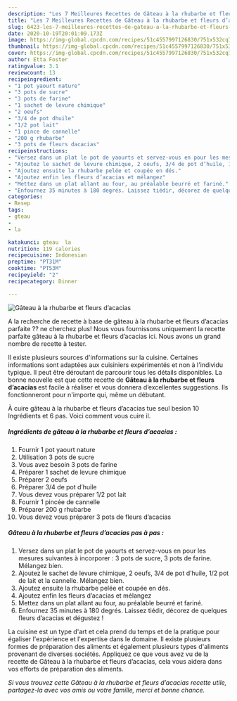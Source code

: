 ```yaml
---
description: "Les 7 Meilleures Recettes de Gâteau à la rhubarbe et fleurs d’acacias"
title: "Les 7 Meilleures Recettes de Gâteau à la rhubarbe et fleurs d’acacias"
slug: 6423-les-7-meilleures-recettes-de-gateau-a-la-rhubarbe-et-fleurs-dacacias
date: 2020-10-19T20:01:09.173Z
image: https://img-global.cpcdn.com/recipes/51c4557997126830/751x532cq70/gateau-a-la-rhubarbe-et-fleurs-dacacias-photo-principale-de-la-recette.jpg
thumbnail: https://img-global.cpcdn.com/recipes/51c4557997126830/751x532cq70/gateau-a-la-rhubarbe-et-fleurs-dacacias-photo-principale-de-la-recette.jpg
cover: https://img-global.cpcdn.com/recipes/51c4557997126830/751x532cq70/gateau-a-la-rhubarbe-et-fleurs-dacacias-photo-principale-de-la-recette.jpg
author: Etta Foster
ratingvalue: 3.1
reviewcount: 13
recipeingredient:
- "1 pot yaourt nature"
- "3 pots de sucre"
- "3 pots de farine"
- "1 sachet de levure chimique"
- "2 oeufs"
- "3/4 de pot dhuile"
- "1/2 pot lait"
- "1 pince de cannelle"
- "200 g rhubarbe"
- "3 pots de fleurs dacacias"
recipeinstructions:
- "Versez dans un plat le pot de yaourts et servez-vous en pour les mesures suivantes à incorporer : 3 pots de sucre, 3 pots de farine. Mélangez bien."
- "Ajoutez le sachet de levure chimique, 2 oeufs, 3/4 de pot d’huile, 1/2 pot de lait et la cannelle. Mélangez bien."
- "Ajoutez ensuite la rhubarbe pelée et coupée en dés."
- "Ajoutez enfin les fleurs d’acacias et mélangez"
- "Mettez dans un plat allant au four, au préalable beurré et fariné."
- "Enfournez 35 minutes à 180 degrés. Laissez tiédir, décorez de quelques fleurs d’acacias et dégustez !"
categories:
- Resep
tags:
- gteau
- 
- la

katakunci: gteau  la 
nutrition: 119 calories
recipecuisine: Indonesian
preptime: "PT31M"
cooktime: "PT53M"
recipeyield: "2"
recipecategory: Dinner

---
```



![Gâteau à la rhubarbe et fleurs d’acacias](https://img-global.cpcdn.com/recipes/51c4557997126830/751x532cq70/gateau-a-la-rhubarbe-et-fleurs-dacacias-photo-principale-de-la-recette.jpg)

A la recherche de recette à base de gâteau à la rhubarbe et fleurs d’acacias parfaite ?? ne cherchez plus! Nous vous fournissons uniquement la recette parfaite gâteau à la rhubarbe et fleurs d’acacias ici. Nous avons un grand nombre de recette à tester.

Il existe plusieurs sources d'informations sur la cuisine. Certaines informations sont adaptées aux cuisiniers expérimentés et non à l'individu typique. Il peut être déroutant de parcourir tous les détails disponibles. La bonne nouvelle est que cette recette de <strong> Gâteau à la rhubarbe et fleurs d’acacias </strong> est facile à réaliser et vous donnera d’excellentes suggestions. Ils fonctionneront pour n'importe qui, même un débutant.

<!--inarticleads1-->

À cuire gâteau à la rhubarbe et fleurs d’acacias tue seul besion 10 Ingrédients et 6 pas. Voici comment vous cuire il.

##### Ingrédients de gâteau à la rhubarbe et fleurs d’acacias :

1. Fournir 1 pot yaourt nature
1. Utilisation 3 pots de sucre
1. Vous avez besoin 3 pots de farine
1. Préparer 1 sachet de levure chimique
1. Préparer 2 oeufs
1. Préparer 3/4 de pot d’huile
1. Vous devez vous préparer 1/2 pot lait
1. Fournir 1 pincée de cannelle
1. Préparer 200 g rhubarbe
1. Vous devez vous préparer 3 pots de fleurs d’acacias




<!--inarticleads2-->

##### Gâteau à la rhubarbe et fleurs d’acacias pas à pas :

1. Versez dans un plat le pot de yaourts et servez-vous en pour les mesures suivantes à incorporer : 3 pots de sucre, 3 pots de farine. Mélangez bien.
1. Ajoutez le sachet de levure chimique, 2 oeufs, 3/4 de pot d’huile, 1/2 pot de lait et la cannelle. Mélangez bien.
1. Ajoutez ensuite la rhubarbe pelée et coupée en dés.
1. Ajoutez enfin les fleurs d’acacias et mélangez
1. Mettez dans un plat allant au four, au préalable beurré et fariné.
1. Enfournez 35 minutes à 180 degrés. Laissez tiédir, décorez de quelques fleurs d’acacias et dégustez !




<!--inarticleads1-->

<p>
La cuisine est un type d'art et cela prend du temps et de la pratique pour égaliser l'expérience et l'expertise dans le domaine. Il existe plusieurs formes de préparation des aliments et également plusieurs types d'aliments provenant de diverses sociétés. Appliquez ce que vous avez vu de la recette de Gâteau à la rhubarbe et fleurs d’acacias, cela vous aidera dans vos efforts de préparation des aliments.
</p>

<p>
<i>Si vous trouvez cette Gâteau à la rhubarbe et fleurs d’acacias recette utile, partagez-la avec vos amis ou votre famille, merci et bonne chance.</i>
</p>
